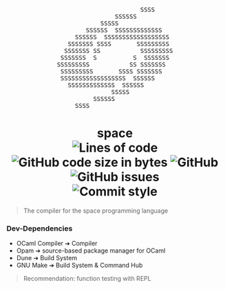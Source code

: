 <!-- p align="center">     <img src="res/logo-512x512.png" width="256"/>    </p -->
<pre align="center">
                           SSSS         
                    SSSSSS              
                SSSSS                   
            SSSSSS  SSSSSSSSSSSSS       
         SSSSSS  SSSSSSSSSSSSSSSSSS     
       SSSSSSS SSSS       SSSSSSSSS     
      SSSSSSS SS           SSSSSSSSS    
     SSSSSSS  S          S  SSSSSSS     
    SSSSSSSSS           SS SSSSSSS      
     SSSSSSSSS       SSSS SSSSSSS       
     SSSSSSSSSSSSSSSSSS  SSSSSS         
       SSSSSSSSSSSSS  SSSSSS            
                   SSSSS                
              SSSSSS                    
         SSSS                           
</pre>

<h1 align="center">space</br>
    <img alt="Lines of code" src="https://img.shields.io/tokei/lines/github/space-lang/space?label=lines&style=flat&labelColor=ffffff&color=000000">
    <img alt="GitHub code size in bytes" src="https://img.shields.io/github/languages/code-size/space-lang/space?label=size&style=flat&labelColor=ffffff&color=000000">
    <img alt="GitHub" src="https://img.shields.io/github/license/space-lang/space?style=flat&labelColor=ffffff&color=000000">
    <img alt="GitHub issues" src="https://img.shields.io/github/issues/space-lang/space?style=flat&labelColor=ffffff&color=000000">
    <br>
    <img alt="Commit style" src="https://img.shields.io/badge/Conventional%20Commits-1.0.0-yellow.svg?style=flat&labelColor=ffffff&color=000000">
</h1>

> The compiler for the space programming language

### Dev-Dependencies

- OCaml Compiler ➔ Compiler
- Opam ➔ source-based package manager for OCaml
- Dune ➔ Build System
- GNU Make ➔ Build System & Command Hub

> Recommendation: function testing with REPL
